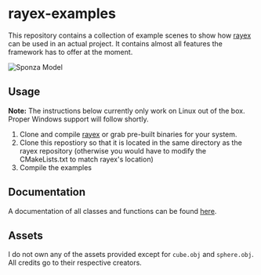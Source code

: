 # rayex-examples

This repository contains a collection of example scenes to show how [rayex](https://github.com/chillpert/rayex) can be used in an actual project. It contains almost all features the framework has to offer at the moment. 

![Sponza Model](assets/sponza.png)

## Usage

**Note:** The instructions below currently only work on Linux out of the box. Proper Windows support will follow shortly.  

1. Clone and compile [rayex](https://github.com/chillpert/rayex) or grab pre-built binaries for your system.
2. Clone this repostiory so that it is located in the same directory as the rayex repository (otherwise you would have to modify the CMakeLists.txt to match rayex's location)
3. Compile the examples

## Documentation

A documentation of all classes and functions can be found [here](https://chillpert.github.io/rayex/html/index.html).


## Assets

I do not own any of the assets provided except for `cube.obj` and `sphere.obj`. All credits go to their respective creators. 
